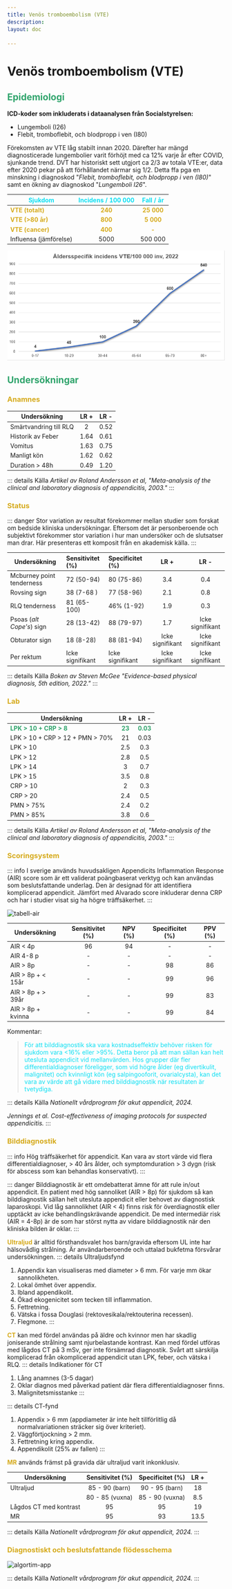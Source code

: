 ```yaml
---
title: Venös tromboembolism (VTE)
description: 
layout: doc

---
```



<style>
gr { color: #30a46c }
re { color: #C70039 }
ye { color: #D6AB1E }
bl { color: #0CDFF2 }
</style>


# Venös tromboembolism (VTE)

## <gr> Epidemiologi </gr>

**ICD-koder som inkluderats i dataanalysen från Socialstyrelsen:**
* Lungemboli (I26)
* Flebit, tromboflebit, och blodpropp i ven (I80)

Förekomsten av VTE låg stabilt innan 2020. Därefter har mängd diagnosticerade lungembolier varit förhöjt med ca 12% varje år efter COVID, sjunkande trend. DVT har historiskt sett utgjort ca 2/3 av totala VTE:er, data efter 2020 pekar på att förhållandet närmar sig 1/2. Detta ffa pga en minskning i diagnoskod "_Flebit, tromboflebit, och blodpropp i ven (I80)_" samt en ökning av diagnoskod "_Lungemboli I26_".



| <bl> Sjukdom  </bl>           | <bl> Incidens / 100 000 </bl>   |    <bl> Fall / år </bl>     |
| -------------                 | :-----------:                   |     :---------------:       |
| <ye> **VTE (totalt)** </ye>   | <ye> **240** </ye>              |   <ye>  **25 000**   </ye>  |
| <ye> **VTE (>80 år)** </ye>   | <ye> **800** </ye>              |   <ye>  **5 000**    </ye>  |
| <ye> **VTE (cancer)** </ye>   | <ye> **400** </ye>              |   <ye>  **-**   </ye>       |
| Influensa (jämförelse)        | 5000                            |     500 000                 |

![graf-vte](graf-vte.png)


## <gr> Undersökningar </gr>

### <ye> Anamnes </ye>

|  Undersökning             | LR +                       | LR -                          |
| -------------             | :--------------------:     |    :--------------------:     |
| Smärtvandring till RLQ    |  2                         |    0.52                           |
| Historik av Feber         |    1.64                    |    0.61                           |
| Vomitus                   |    1.63                    |    0.75                           |
| Manligt kön               |    1.62                    |    0.62                           |
| Duration > 48h            |    0.49                    |    1.20                           |


::: details Källa 
_Artikel av Roland Andersson et al, "Meta-analysis of the clinical and laboratory diagnosis of appendicitis, 2003."_
:::

### <ye> Status </ye>

::: danger Stor variation av resultat förekommer mellan studier som forskat om bedside kliniska undersökningar. Eftersom det är personberoende och subjektivt förekommer stor variation i hur man undersöker och de slutsatser man drar. Här presenteras ett komposit från en akademisk källa.
:::

|  Undersökning              | Sensitivitet (%)          | Specificitet (%)          | LR +                         | LR -                          |
| -------------              | :-----------              | :--------------------     | :--------------------:       |    :--------------------:     |
| Mcburney point tenderness  | 72 (50-94)                | 80 (75-86)                |    3.4                       |        0.4                    |
| Rovsing sign               | 38 (7-68 )                | 77 (58-96)                |    2.1                       |        0.8                    | 
| RLQ tenderness             | 81 (65-100)               | 46% (1-92)                |    1.9                       |        0.3                    |
| Psoas (_alt Cope's_) sign  | 28 (13-42)                | 88 (79-97)                |    1.7                       |       Icke signifikant        |
| Obturator sign             | 18 (8-28)                 | 88 (81-94)                |       Icke signifikant       |      Icke signifikant         |
| Per rektum                 | Icke signifikant          | Icke signifikant          |       Icke signifikant       |      Icke signifikant         |

::: details Källa 
_Boken av Steven McGee "Evidence-based physical diagnosis, 5th edition, 2022."_
::: 

### <ye> Lab </ye>

|  Undersökning                      | LR +                       | LR -                              |
| -------------                      | :--------------------:     |    :--------------------:         |
|<gr> __LPK > 10 + CRP > 8__  </gr>      |  <gr>  __23__ </gr>            |  <gr>  __0.03__   </gr>               |
| LPK > 10 + CRP > 12 + PMN > 70%    |    21                      |    0.03                           |
| LPK > 10                           |  2.5                       |    0.3                            |
| LPK > 12                           |  2.8                       |    0.5                            |
| LPK > 14                           |  3                         |    0.7                            |
| LPK > 15                           |  3.5                       |    0.8                            |
| CRP > 10                           |    2                       |    0.3                            |
| CRP > 20                           |    2.4                     |    0.5                            |
| PMN > 75%                          |    2.4                     |    0.2                            |
| PMN > 85%                          |    3.8                     |    0.6                            |

::: details Källa 
_Artikel av Roland Andersson et al, "Meta-analysis of the clinical and laboratory diagnosis of appendicitis, 2003."_
:::

### <ye> Scoringsystem </ye>

::: info I sverige används huvudsakligen Appendicits Inflammation Response (AIR) score som är ett validerat poängbaserat verktyg och kan användas som beslutsfattande underlag. Den är designad för att identifiera komplicerad appendicit. Jämfört med Alvarado score inkluderar denna CRP och har i studier visat sig ha högre träffsäkerhet.
:::

![tabell-air](tabell-air.png)

|  Undersökning      | Sensitivitet (%)          | NPV (%)                       | Specificitet (%)                 | PPV (%)                   |
| -------------      | :-----------:             | :--------------------:    | :--------------------:         |    :--------------------:       |
| AIR < 4p           | 96                        | 94                        |      -                         |       -                         |
| AIR 4-8 p          | -                         | -                         |     -                          |        -                        |
| AIR > 8p           | -                         | -                         |     98                         |        86                       |
| AIR > 8p + < 15år  | -                         | -                         |     99                         |        96                       |
| AIR > 8p + > 39år  | -                         | -                         |     99                         |        83                       |
| AIR > 8p + kvinna  | -                         | -                         |     99                         |        84                       |

Kommentar: 
> <bl> För att bilddiagnostik ska vara kostnadseffektiv behöver risken för sjukdom vara <16% eller >95%. Detta beror på att man sällan kan helt utesluta appendicit vid mellanvärden. Hos grupper där fler differentialdiagnoser föreligger, som vid högre ålder (eg divertikulit, malignitet) och kvinnligt kön (eg salpingooforit, ovarialcysta), kan det vara av värde att gå vidare med bilddiagnostik när resultaten är tvetydiga. </bl>

::: details Källa 
_Nationellt vårdprogram för akut appendicit, 2024._

_Jennings et al. Cost-effectiveness of imaging protocols for suspected appendicitis._
:::

### <ye> Bilddiagnostik </ye>

::: info Hög träffsäkerhet för appendicit. Kan vara av stort värde vid flera differentialdiagnoser, > 40 års ålder, och symptomduration > 3 dygn (risk för abscess som kan behandlas konservativt).
:::

::: danger Bilddiagnostik är ett omdebatterat ämne för att rule in/out appendicit. En patient med hög sannoliket (AIR > 8p) för sjukdom så kan bilddiagnostik sällan helt utesluta appendicit eller behovet av diagnostisk laparoskopi. Vid låg sannolikhet (AIR < 4) finns risk för överdiagnostik eller upptäckt av icke behandlingskrävande appendicit. De med intermediär risk (AIR = 4-8p) är de som har störst nytta av vidare bilddiagnostik när den kliniska bilden är oklar.
:::

**<ye>Ultraljud</ye>** är alltid försthandsvalet hos barn/gravida eftersom UL inte har hälsovådlig strålning. Är användarberoende och uttalad bukfetma försvårar undersökningen.
::: details Ultraljudsfynd
1. Appendix kan visualiseras med diameter > 6 mm. För varje mm ökar sannolikheten. 
2. Lokal ömhet över appendix. 
3. Ibland appendikolit.
4. Ökad ekogenicitet som tecken till inflammation.
5. Fettretning.
6. Vätska i fossa Douglasi (rektovesikala/rektouterina recessen).
7. Flegmone.
:::

**<ye>CT</ye>** kan med fördel användas på äldre och kvinnor men har skadlig joniserande strålning samt njurbelastande kontrast. Kan med fördel utföras med lågdos CT på 3 mSv, ger inte försämrad diagnostik. Svårt att särskilja komplicerad från okomplicerad appendicit utan LPK, feber, och vätska i RLQ.
::: details Indikationer för CT
1. Lång anamnes (3-5 dagar)
2. Oklar diagnos med påverkad patient där flera differentialdiagnoser finns.
3. Malignitetsmisstanke
:::

::: details CT-fynd
1. Appendix > 6 mm (appdiameter är inte helt tillförlitlig då normalvariationen sträcker sig över kriteriet).
2. Väggförtjockning > 2 mm.
3. Fettretning kring appendix.
4. Appendikolit (25% av fallen)
:::

**<ye>MR</ye>** används främst på gravida där ultraljud varit inkonklusiv. 

|  Undersökning         | Sensitivitet (%)          | Specificitet (%)          | LR +                        | 
| -------------         | :-----------:             | :--------------------:    | :--------------------:      |   
| Ultraljud             | 85 - 90  (barn)           | 90 - 95 (barn)            |   18                        |  
|                       | 80 - 85  (vuxna)          | 85 - 90 (vuxna)           |    8.5                      |  
| Lågdos CT med kontrast| 95                        | 95                        |     19                      |  
| MR                    | 95                        | 93                        |      13.5                   |   

::: details Källa 
_Nationellt vårdprogram för akut appendicit, 2024._
:::

### <ye> Diagnostiskt och beslutsfattande flödesschema </ye>

![algortim-app](algoritm-app.png)



::: details Källa 
_Nationellt vårdprogram för akut appendicit, 2024._
:::